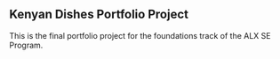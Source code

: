 ## Kenyan Dishes Portfolio Project
This is the final portfolio project for the foundations track of the ALX SE Program.
